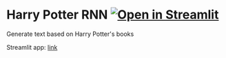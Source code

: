 # Harry Potter RNN [![Open in Streamlit](https://static.streamlit.io/badges/streamlit_badge_black_white.svg)](https://share.streamlit.io/santiviquez/harry-potter-rnn/app.py)
Generate text based on Harry Potter's books

Streamlit app: [link](https://harry-dl.uc.r.appspot.com/)
